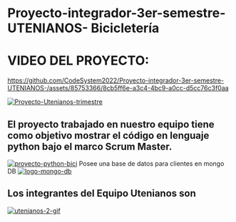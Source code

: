 # Proyecto-integrador-3er-semestre-UTENIANOS- Bicicletería

# VIDEO DEL PROYECTO:


https://github.com/CodeSystem2022/Proyecto-integrador-3er-semestre-UTENIANOS-/assets/85753366/8cb5ff6e-a3c4-4bc9-a0cc-d5cc76c3f0aa


<a href='https://postimg.cc/F7cBcgQc' target='_blank'><img src='https://i.postimg.cc/F7cBcgQc/Proyecto-Utenianos-trimestre.gif' border='0' alt='Proyecto-Utenianos-trimestre'/></a>
## El proyecto trabajado en nuestro equipo tiene como objetivo mostrar el código en lenguaje  python bajo el marco Scrum Master.
<a href='https://postimg.cc/TL68L7KK' target='_blank'><img src='https://i.postimg.cc/TL68L7KK/proyecto-python-bici.gif' border='0' alt='proyecto-python-bici'/></a>
Posee una base de datos para clientes en mongo DB
<a href='https://postimg.cc/RJ6gP2j9' target='_blank'><img src='https://i.postimg.cc/RJ6gP2j9/logo-mongo-db.gif' border='0' alt='logo-mongo-db'/></a>
## Los integrantes del Equipo Utenianos son 
<a href="https://postimg.cc/RJckTQFb" target="_blank"><img src="https://i.postimg.cc/RJckTQFb/utenianos-2-gif.gif" alt="utenianos-2-gif"/></a>



